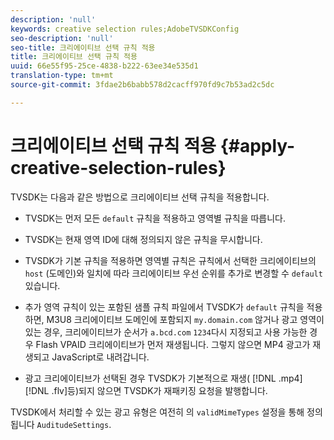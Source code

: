 ```yaml
---
description: 'null'
keywords: creative selection rules;AdobeTVSDKConfig
seo-description: 'null'
seo-title: 크리에이티브 선택 규칙 적용
title: 크리에이티브 선택 규칙 적용
uuid: 66e55f95-25ce-4838-b222-63ee34e535d1
translation-type: tm+mt
source-git-commit: 3fdae2b6babb578d2cacff970fd9c7b53ad2c5dc

---
```



# 크리에이티브 선택 규칙 적용 {#apply-creative-selection-rules}

TVSDK는 다음과 같은 방법으로 크리에이티브 선택 규칙을 적용합니다.

* TVSDK는 먼저 모든 `default` 규칙을 적용하고 영역별 규칙을 따릅니다.
* TVSDK는 현재 영역 ID에 대해 정의되지 않은 규칙을 무시합니다.
* TVSDK가 기본 규칙을 적용하면 영역별 규칙은 규칙에서 선택한 크리에이티브의 `host` (도메인)와 일치에 따라 크리에이티브 우선 순위를 추가로 변경할 수 `default` 있습니다.

* 추가 영역 규칙이 있는 포함된 샘플 규칙 파일에서 TVSDK가 `default` 규칙을 적용하면, M3U8 크리에이티브 도메인에 포함되지 `my.domain.com` 않거나 광고 영역이 있는 경우, 크리에이티브가 순서가 `a.bcd.com` `1234`다시 지정되고 사용 가능한 경우 Flash VPAID 크리에이티브가 먼저 재생됩니다. 그렇지 않으면 MP4 광고가 재생되고 JavaScript로 내려갑니다.

* 광고 크리에이티브가 선택된 경우 TVSDK가 기본적으로 재생( [!DNL .mp4][!DNL .flv]등)되지 않으면 TVSDK가 재패키징 요청을 발행합니다.

TVSDK에서 처리할 수 있는 광고 유형은 여전히 의 `validMimeTypes` 설정을 통해 정의됩니다 `AuditudeSettings`.

<!-- 

In Android 2.5 API docs, I see a 
<span class="codeph"> setValidMimeTypes</span> but not a 
<span class="codeph"> getValidMimeTypes</span>.

 -->


